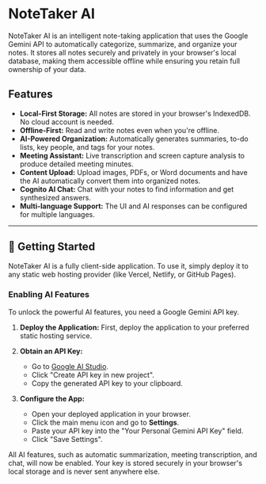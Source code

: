 # NoteTaker AI

NoteTaker AI is an intelligent note-taking application that uses the Google Gemini API to automatically categorize, summarize, and organize your notes. It stores all notes securely and privately in your browser's local database, making them accessible offline while ensuring you retain full ownership of your data.

## Features

- **Local-First Storage:** All notes are stored in your browser's IndexedDB. No cloud account is needed.
- **Offline-First:** Read and write notes even when you're offline.
- **AI-Powered Organization:** Automatically generates summaries, to-do lists, key people, and tags for your notes.
- **Meeting Assistant:** Live transcription and screen capture analysis to produce detailed meeting minutes.
- **Content Upload:** Upload images, PDFs, or Word documents and have the AI automatically convert them into organized notes.
- **Cognito AI Chat:** Chat with your notes to find information and get synthesized answers.
- **Multi-language Support:** The UI and AI responses can be configured for multiple languages.

---

## 🚀 Getting Started

NoteTaker AI is a fully client-side application. To use it, simply deploy it to any static web hosting provider (like Vercel, Netlify, or GitHub Pages).

### Enabling AI Features

To unlock the powerful AI features, you need a Google Gemini API key.

1.  **Deploy the Application:** First, deploy the application to your preferred static hosting service.

2.  **Obtain an API Key:**
    *   Go to [Google AI Studio](https://aistudio.google.com/app/apikey).
    *   Click "Create API key in new project".
    *   Copy the generated API key to your clipboard.

3.  **Configure the App:**
    *   Open your deployed application in your browser.
    *   Click the main menu icon and go to **Settings**.
    *   Paste your API key into the "Your Personal Gemini API Key" field.
    *   Click "Save Settings".

All AI features, such as automatic summarization, meeting transcription, and chat, will now be enabled. Your key is stored securely in your browser's local storage and is never sent anywhere else.
